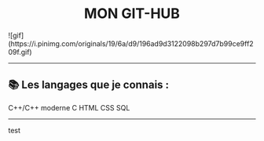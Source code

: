 <div align="center"> <h1>MON GIT-HUB</h1> </div>
  ![gif](https://i.pinimg.com/originals/19/6a/d9/196ad9d3122098b297d7b99ce9ff209f.gif)
  
-----------------

## 📚 Les langages que je connais :
C++/C++ moderne
C
HTML
CSS
SQL

-----------------

test

